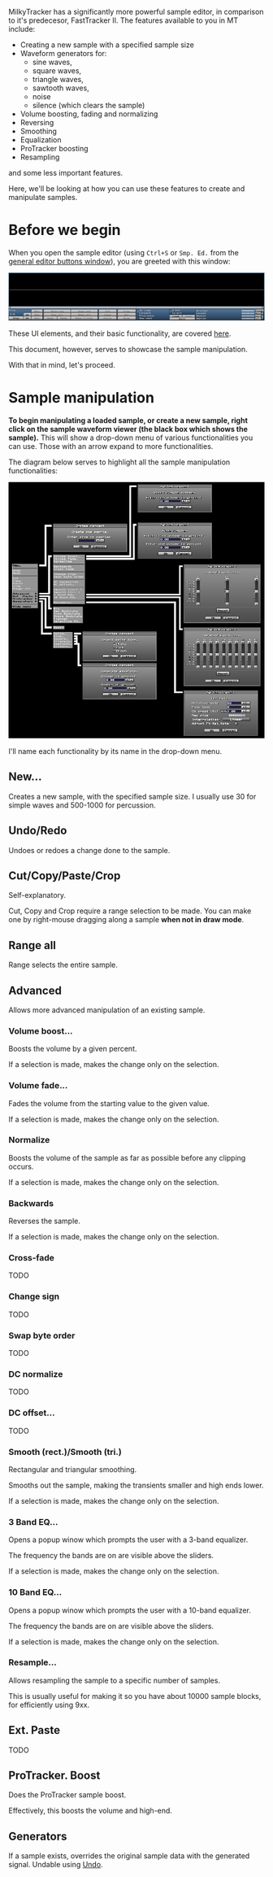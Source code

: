 MilkyTracker has a significantly more powerful sample editor, in comparison to it's predecesor,
FastTracker II. The features available to you in MT include:

- Creating a new sample with a specified sample size
- Waveform generators for:
    - sine waves,
    - square waves,
    - triangle waves,
    - sawtooth waves,
    - noise
    - silence (which clears the sample)
- Volume boosting, fading and normalizing
- Reversing
- Smoothing
- Equalization
- ProTracker boosting
- Resampling

and some less important features.

Here, we'll be looking at how you can use these features to create and manipulate samples.

# Before we begin

When you open the sample editor (using `Ctrl+S` or `Smp. Ed.` from the
[general editor buttons window](./ui.md#general-editor-buttons-window)),
you are greeted with this window:

![ui_sampleEditor.png](../img/ui_sampleEditor.png)

These UI elements, and their basic functionality, are covered [here](./ui.md#sample-editor).

This document, however, serves to showcase the sample manipulation.

With that in mind, let's proceed.

# Sample manipulation

**To begin manipulating a loaded sample, or create a new sample, right click on the sample waveform viewer (the black box which shows the sample).**
This will show a drop-down menu of various functionalities you can use.
Those with an arrow expand to more functionalities.

<!-- TODO: Drop down in elems.md -->

The diagram below serves to highlight all the sample manipulation functionalities:

![sampleEditingDiagram.png](../img/sampleEditingDiagram.png)

I'll name each functionality by its name in the drop-down menu.

## New...

Creates a new sample, with the specified sample size.
I usually use 30 for simple waves and 500-1000 for percussion.

## Undo/Redo

Undoes or redoes a change done to the sample.

<!-- TODO: "Undoable" is not specific enough in ui.md, then -->

## Cut/Copy/Paste/Crop

Self-explanatory.

Cut, Copy and Crop require a range selection to be made.
You can make one by right-mouse dragging along a sample **when not in draw mode**.

## Range all

Range selects the entire sample.

## Advanced

Allows more advanced manipulation of an existing sample.

### Volume boost...

Boosts the volume by a given percent.

If a selection is made, makes the change only on the selection.

### Volume fade...

Fades the volume from the starting value to the given value.

If a selection is made, makes the change only on the selection.

### Normalize

Boosts the volume of the sample as far as possible before any clipping occurs.

If a selection is made, makes the change only on the selection.

### Backwards

Reverses the sample.

If a selection is made, makes the change only on the selection.

### Cross-fade

TODO

### Change sign

TODO

### Swap byte order

TODO

### DC normalize

TODO

### DC offset...

TODO

### Smooth (rect.)/Smooth (tri.)

Rectangular and triangular smoothing.

Smooths out the sample, making the transients smaller and high ends lower.

If a selection is made, makes the change only on the selection.

<!-- TODO: More info -->

### 3 Band EQ...

Opens a popup winow which prompts the user with a 3-band equalizer.

The frequency the bands are on are visible above the sliders.

If a selection is made, makes the change only on the selection.

### 10 Band EQ...

Opens a popup winow which prompts the user with a 10-band equalizer.

The frequency the bands are on are visible above the sliders.

If a selection is made, makes the change only on the selection.

### Resample...

Allows resampling the sample to a specific number of samples.

This is usually useful for making it so you have about 10000 sample blocks, for efficiently using 9xx.

<!-- TODO -->

## Ext. Paste

TODO

## ProTracker. Boost

Does the ProTracker sample boost.

Effectively, this boosts the volume and high-end.

## Generators

If a sample exists, overrides the original sample data with the generated signal.
Undable using [Undo](#undo-redo).
